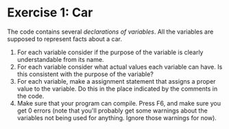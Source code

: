 ﻿# Exercise 1: Car

The code contains several *declarations of variables*. All the 
variables are supposed to represent facts about a car.

1. For each variable consider if the purpose of the variable is 
clearly understandable from its name. 
2. For each variable consider what actual values each variable 
can have. Is this consistent with the purpose of the variable? 
3. For each variable, make a assignment statement that assigns 
a proper value to the variable. Do this in the place indicated 
by the comments in the code. 
4. Make sure that your program can compile. Press F6, and 
make sure you get 0 errors (note that you'll probably get 
some warnings about the variables not being used for 
anything. Ignore those warnings for now). 
